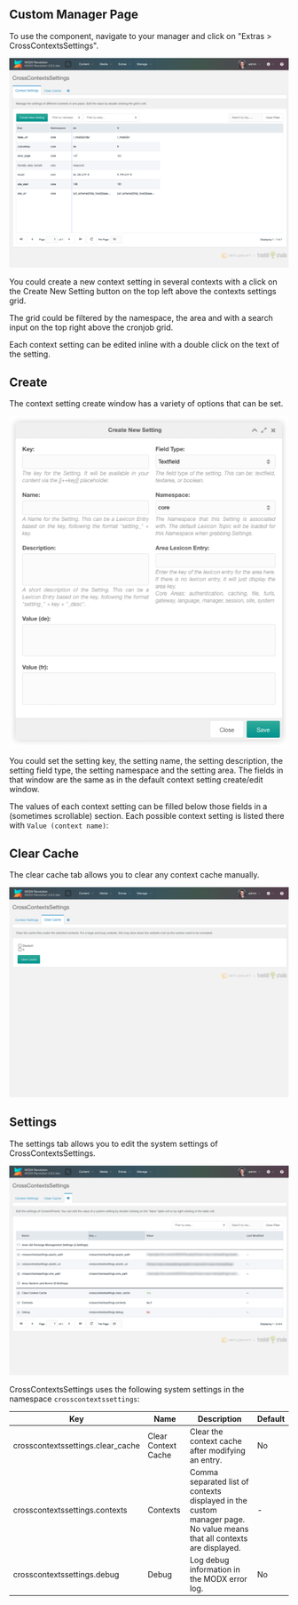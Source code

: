 ## Custom Manager Page

To use the component, navigate to your manager and click on "Extras > CrossContextsSettings".

[![](img/crosscontextssettings.png)](img/crosscontextssettings.png)

You could create a new context setting in several contexts with a click on the
Create New Setting button on the top left above the contexts settings grid.

The grid could be filtered by the namespace, the area and with a search input on
the top right above the cronjob grid.

Each context setting can be edited inline with a double click on the text of the
setting.

## Create

The context setting create window has a variety of options that can be set.

[![](img/crosscontextssettings-create.png)](img/crosscontextssettings-create.png)

You could set the setting key, the setting name, the setting description, the
setting field type, the setting namespace and the setting area. The fields in
that window are the same as in the default context setting create/edit window.

The values of each context setting can be filled below those fields in a
(sometimes scrollable) section. Each possible context setting is listed there
with `Value (context name)`:

## Clear Cache

The clear cache tab allows you to clear any context cache manually.

[![](img/crosscontextssettings-cache.png)](img/crosscontextssettings-cache.png)


## Settings

The settings tab allows you to edit the system settings of
CrossContextsSettings.

[![](img/crosscontextssettings-settings.png)](img/crosscontextssettings-settings.png)

CrossContextsSettings uses the following system settings in the namespace `crosscontextssettings`:

| Key                               | Name                | Description                                                                                                            | Default |
|-----------------------------------|---------------------|------------------------------------------------------------------------------------------------------------------------|---------|
| crosscontextssettings.clear_cache | Clear Context Cache | Clear the context cache after modifying an entry.                                                                      | No      |
| crosscontextssettings.contexts    | Contexts            | Comma separated list of contexts displayed in the custom manager page. No value means that all contexts are displayed. | -       |
| crosscontextssettings.debug       | Debug               | Log debug information in the MODX error log.                                                                           | No      |
